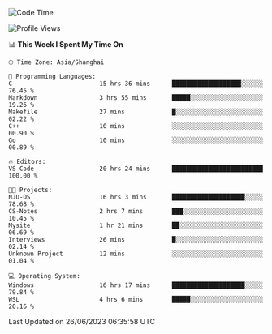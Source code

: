 <!--START_SECTION:waka-->
![Code Time](http://img.shields.io/badge/Code%20Time-1%2C016%20hrs%2039%20mins-blue)

![Profile Views](http://img.shields.io/badge/Profile%20Views-0-blue)

📊 **This Week I Spent My Time On** 

```text
🕑︎ Time Zone: Asia/Shanghai

💬 Programming Languages: 
C                        15 hrs 36 mins      ███████████████████░░░░░░   76.45 % 
Markdown                 3 hrs 55 mins       █████░░░░░░░░░░░░░░░░░░░░   19.26 % 
Makefile                 27 mins             █░░░░░░░░░░░░░░░░░░░░░░░░   02.22 % 
C++                      10 mins             ░░░░░░░░░░░░░░░░░░░░░░░░░   00.90 % 
Go                       10 mins             ░░░░░░░░░░░░░░░░░░░░░░░░░   00.89 % 

🔥 Editors: 
VS Code                  20 hrs 24 mins      █████████████████████████   100.00 % 

🐱‍💻 Projects: 
NJU-OS                   16 hrs 3 mins       ████████████████████░░░░░   78.68 % 
CS-Notes                 2 hrs 7 mins        ███░░░░░░░░░░░░░░░░░░░░░░   10.45 % 
Mysite                   1 hr 21 mins        ██░░░░░░░░░░░░░░░░░░░░░░░   06.69 % 
Interviews               26 mins             █░░░░░░░░░░░░░░░░░░░░░░░░   02.14 % 
Unknown Project          12 mins             ░░░░░░░░░░░░░░░░░░░░░░░░░   01.04 % 

💻 Operating System: 
Windows                  16 hrs 17 mins      ████████████████████░░░░░   79.84 % 
WSL                      4 hrs 6 mins        █████░░░░░░░░░░░░░░░░░░░░   20.16 % 
```


 Last Updated on 26/06/2023 06:35:58 UTC
<!--END_SECTION:waka-->